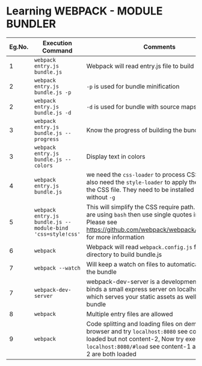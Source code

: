 # Learning WEBPACK - MODULE BUNDLER

|Eg.No.|Execution Command|Comments|
|------|-----------------|--------|
|1|```webpack entry.js bundle.js```|Webpack will read entry.js file to build bundle.js|
|2|```webpack entry.js bundle.js -p``` |```-p``` is used for bundle minification|
|2|```webpack entry.js bundle.js -d```|```-d``` is used for bundle with source maps|
|3|```webpack entry.js bundle.js --progress```|Know the progress of building the bundle|
|3|```webpack entry.js bundle.js --colors```|Display text in colors|
|4|```webpack entry.js bundle.js```|we need the ```css-loader``` to process CSS files. We also need the ```style-loader``` to apply the styles in the CSS file. They need to be installed locally, without ```-g```|
|5|```webpack entry.js bundle.js --module-bind 'css=style!css'``` | This will simplify the CSS require path. Note: If you are using ```bash``` then use single quotes in Command. Please see https://github.com/webpack/webpack/issues/1453 for more information|
|6|```webpack```|Webpack will read ```webpack.config.js``` from the root directory to build bundle.js|
|7|```webpack --watch```|Will keep a watch on files to automatically rebuild the bundle|
|7|```webpack-dev-server```|webpack-dev-server is a development server, it binds a small express server on localhost:8080 which serves your static assets as well as the bundle|
|8|```webpack```|Multiple entry files are allowed|
|9|```webpack```|Code splitting and loading files on demand, Open browser and try ```localhost:8080``` see content-1 is loaded but not content-2, Now try execute ```localhost:8080/#load``` see content-1 and content-2 are both loaded|
